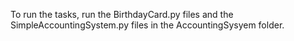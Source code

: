 To run the tasks, run the BirthdayCard.py files and the SimpleAccountingSystem.py files in the AccountingSysyem folder.
